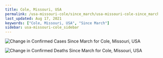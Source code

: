 ```yaml
---
title: Cole, Missouri, USA
permalink: /usa-missouri-cole/since_march/usa-missouri-cole-since_march.html
last_updated: Aug 17, 2021
keywords: ["Cole, Missouri, USA", "Since March"]
sidebar: usa-missouri-cole_sidebar
---
```


![Change in Confirmed Cases Since March for Cole, Missouri, USA](/covid_tracker/images/graphs/usa-missouri-cole-delta_confirmed-since_march_graph.png)

![Change in Confirmed Deaths Since March for Cole, Missouri, USA](/covid_tracker/images/graphs/usa-missouri-cole-delta_deaths-since_march_graph.png)
